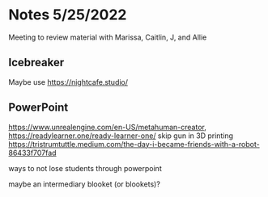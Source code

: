 # Notes 5/25/2022
Meeting to review material with Marissa, Caitlin, J, and Allie

## Icebreaker
Maybe use https://nightcafe.studio/

## PowerPoint
https://www.unrealengine.com/en-US/metahuman-creator, https://readylearner.one/ready-learner-one/
skip gun in 3D printing
https://tristrumtuttle.medium.com/the-day-i-became-friends-with-a-robot-86433f707fad

ways to not lose students through powerpoint

maybe an intermediary blooket (or blookets)?